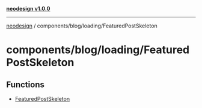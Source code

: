 [**neodesign v1.0.0**](../../../../README.md)

***

[neodesign](../../../../modules.md) / components/blog/loading/FeaturedPostSkeleton

# components/blog/loading/FeaturedPostSkeleton

## Functions

- [FeaturedPostSkeleton](functions/FeaturedPostSkeleton.md)
